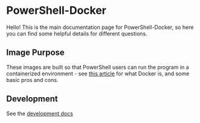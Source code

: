 # PowerShell-Docker

Hello!
This is the main documentation page for PowerShell-Docker, so here you can find some helpful details for different questions.

## Image Purpose

These images are built so that PowerShell users can run the program in a containerized environment - see [this article](https://opensource.com/resources/what-docker) for what Docker is, and some basic pros and cons.

## Development

See the [development docs](./development.md)
